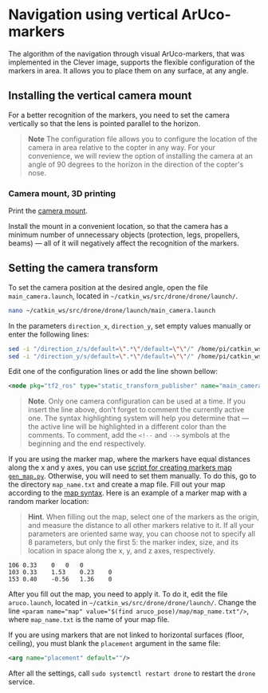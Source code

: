 # Navigation using vertical ArUco-markers

The algorithm of the navigation through visual ArUco-markers, that was implemented in the Clever image, supports the flexible configuration of the markers in area. It allows you to place them on any surface, at any angle.

## Installing the vertical camera mount

For a better recognition of the markers, you need to set the camera vertically so that the lens is pointed parallel to the horizon.

> **Note** The configuration file allows you to configure the location of the camera in area relative to the copter in any way. For your convenience, we will review the option of installing the camera at an angle of 90 degrees to the horizon in the direction of the copter's nose.

### Camera mount, 3D printing

Print the [camera mount](models.md#drone-3).

Install the mount in a convenient location, so that the camera has a minimum number of unnecessary objects (protection, legs, propellers, beams) — all of it will negatively affect the recognition of the markers.

## Setting the camera transform

To set the camera position at the desired angle, open the file `main_camera.launch`, located in `~/catkin_ws/src/drone/drone/launch/`.

```bash
nano ~/catkin_ws/src/drone/drone/launch/main_camera.launch
```

In the parameters `direction_x`, `direction_y`, set empty values manually or enter the following lines:

```bash
sed -i "/direction_z/s/default=\".*\"/default=\"\"/" /home/pi/catkin_ws/src/drone/drone/launch/main_camera.launch
sed -i "/direction_y/s/default=\".*\"/default=\"\"/" /home/pi/catkin_ws/src/drone/drone/launch/main_camera.launch
```

Edit one of the configuration lines or add the line shown bellow:

```xml
<node pkg="tf2_ros" type="static_transform_publisher" name="main_camera_frame" args="0.05 0 0.05 -1.5707963 0 -1.5707963 base_link main_camera_optical"/>
```

> **Note**. Only one camera configuration can be used at a time. If you insert the line above, don't forget to comment the currently active one. The syntax highlighting system will help you determine that — the active line will be highlighted in a different color than the comments. To comment, add the `<!--` and `-->` symbols at the beginning and the end respectively.

If you are using the marker map, where the markers have equal distances along the x and y axes, you can use [script for creating markers map `gen_map.py`](aruco_map.md#marker-map-definition). Otherwise, you will need to set them manually. To do this, go to the directory `map_name.txt` and create a map file. Fill out your map according to the [map syntax](aruco_map.md#marker-map-definition). Here is an example of a marker map with a random marker location:

>**Hint**. When filling out the map, select one of the markers as the origin, and measure the distance to all other markers relative to it. If all your parameters are oriented same way, you can choose not to specify all 8 parameters, but only the first 5: the marker index, size, and its location in space along the x, y, and z axes, respectively.

```
106 0.33    0   0   0
103 0.33    1.53    0.23    0
153 0.40    -0.56   1.36    0
```

After you fill out the map, you need to apply it. To do it, edit the file `aruco.launch`, located in `~/catkin_ws/src/drone/drone/launch/`. Change the line `<param name="map" value="$(find aruco_pose)/map/map_name.txt"/>`, where `map_name.txt` is the name of your map file.

If you are using markers that are not linked to horizontal surfaces (floor, ceiling), you must blank the `placement` argument in the same file:

```xml
<arg name="placement" default=""/>
```

After all the settings, call `sudo systemctl restart drone` to restart the `drone` service.
